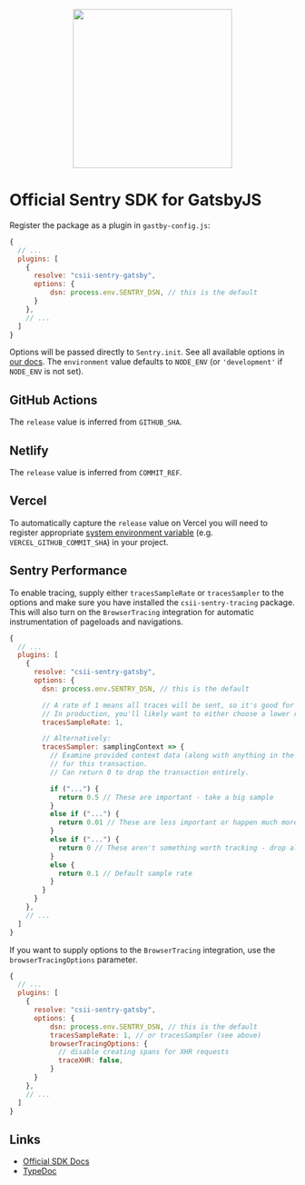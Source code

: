 <p align="center">
  <a href="https://sentry.io" target="_blank" align="center">
    <img src="https://sentry-brand.storage.googleapis.com/sentry-logo-black.png" width="280">
  </a>
  <br />
</p>

# Official Sentry SDK for GatsbyJS

Register the package as a plugin in `gastby-config.js`:

```javascript
{
  // ...
  plugins: [
    {
      resolve: "csii-sentry-gatsby",
      options: {
          dsn: process.env.SENTRY_DSN, // this is the default
      }
    },
    // ...
  ]
}
```

Options will be passed directly to `Sentry.init`. See all available options in [our docs](https://docs.sentry.io/error-reporting/configuration/?platform=javascript). The `environment` value defaults to `NODE_ENV` (or `'development'` if `NODE_ENV` is not set).

## GitHub Actions

The `release` value is inferred from `GITHUB_SHA`.

## Netlify

The `release` value is inferred from `COMMIT_REF`.

## Vercel

To automatically capture the `release` value on Vercel you will need to register appropriate [system environment variable](https://vercel.com/docs/v2/build-step#system-environment-variables) (e.g. `VERCEL_GITHUB_COMMIT_SHA`) in your project.

## Sentry Performance

To enable tracing, supply either `tracesSampleRate` or `tracesSampler` to the options and make sure you have installed the `csii-sentry-tracing` package. This will also turn on the `BrowserTracing` integration for automatic instrumentation of pageloads and navigations.

```javascript
{
  // ...
  plugins: [
    {
      resolve: "csii-sentry-gatsby",
      options: {
        dsn: process.env.SENTRY_DSN, // this is the default

        // A rate of 1 means all traces will be sent, so it's good for testing.
        // In production, you'll likely want to either choose a lower rate or use `tracesSampler` instead (see below).
        tracesSampleRate: 1,

        // Alternatively:
        tracesSampler: samplingContext => {
          // Examine provided context data (along with anything in the global namespace) to decide the sample rate
          // for this transaction.
          // Can return 0 to drop the transaction entirely.

          if ("...") {
            return 0.5 // These are important - take a big sample
          }
          else if ("...") {
            return 0.01 // These are less important or happen much more frequently - only take 1% of them
          }
          else if ("...") {
            return 0 // These aren't something worth tracking - drop all transactions like this
          }
          else {
            return 0.1 // Default sample rate
          }
        }
      }
    },
    // ...
  ]
}
```

If you want to supply options to the `BrowserTracing` integration, use the `browserTracingOptions` parameter.

```javascript
{
  // ...
  plugins: [
    {
      resolve: "csii-sentry-gatsby",
      options: {
          dsn: process.env.SENTRY_DSN, // this is the default
          tracesSampleRate: 1, // or tracesSampler (see above)
          browserTracingOptions: {
            // disable creating spans for XHR requests
            traceXHR: false,
          }
      }
    },
    // ...
  ]
}
```

## Links

- [Official SDK Docs](https://docs.sentry.io/quickstart/)
- [TypeDoc](http://getsentry.github.io/sentry-javascript/)
